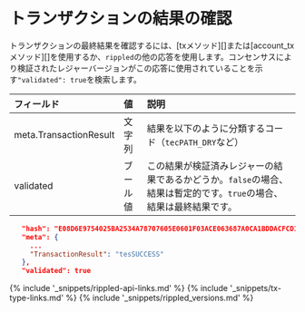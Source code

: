 # トランザクションの結果の確認

トランザクションの最終結果を確認するには、[txメソッド][]または[account_txメソッド][]を使用するか、`rippled`の他の応答を使用します。コンセンサスにより検証されたレジャーバージョンがこの応答に使用されていることを示す`"validated": true`を検索します。

| フィールド                  | 値   | 説明                               |
|:-----------------------|:--------|:------------------------------------------|
| meta.TransactionResult | 文字列  | 結果を以下のように分類するコード（`tecPATH_DRY`など） |
| validated              | ブール値 | この結果が検証済みレジャーの結果であるかどうか。`false`の場合、結果は暫定的です。`true`の場合、結果は最終結果です。 |

```json
   "hash": "E08D6E9754025BA2534A78707605E0601F03ACE063687A0CA1BDDACFCD1698C7",
   "meta": {
     ...
     "TransactionResult": "tesSUCCESS"
   },
   "validated": true
```

<!--{# common link defs #}-->
{% include '_snippets/rippled-api-links.md' %}
{% include '_snippets/tx-type-links.md' %}
{% include '_snippets/rippled_versions.md' %}
